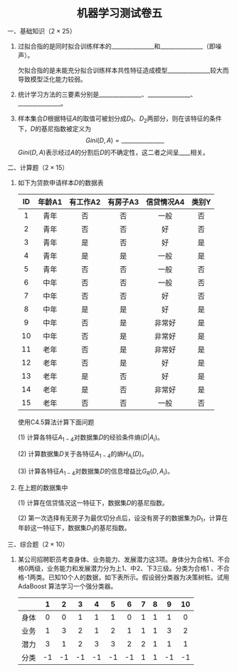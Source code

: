 <div align="center" style="font-size: 24px; font-weight: bold">机器学习测试卷五</div>

一、基础知识（$2 \times 25$）

1. 过拟合指的是同时拟合训练样本的$\_\_\_\_\_\_\_\_\_\_\_\_\_\_\_$和$\_\_\_\_\_\_\_\_\_\_\_\_\_\_\_$（即噪声）。

   欠拟合指的是未能充分拟合训练样本共性特征造成模型$\_\_\_\_\_\_\_\_\_\_\_\_\_\_\_$较大而导致模型泛化能力较弱。

2. 统计学习方法的三要素分别是$\_\_\_\_\_\_\_\_\_\_\_\_\_\_\_$、$\_\_\_\_\_\_\_\_\_\_\_\_\_\_\_$、$\_\_\_\_\_\_\_\_\_\_\_\_\_\_\_$。

3. 样本集合$D$根据特征$A$的取值可被划分成$D_1、D_2$两部分，则在该特征的条件下，$D$的基尼指数被定义为
   $$
   Gini(D, A) = \_\_\_\_\_\_\_\_\_\_\_\_\_\_\_
   $$
   $Gini(D, A)$表示经过$A$的分割后$D$的不确定性，这二者之间呈$\_\_\_\_$相关。



二、计算题（$2 \times 15$）

1. 如下为贷款申请样本$D$的数据表

   |  ID  | 年龄A1 | 有工作A2 | 有房子A3 | 信贷情况A4 | 类别Y |
   | :--: | :----: | :------: | :------: | :--------: | :---: |
   |  1   |  青年  |    否    |    否    |    一般    |  否   |
   |  2   |  青年  |    否    |    否    |     好     |  否   |
   |  3   |  青年  |    是    |    否    |     好     |  是   |
   |  4   |  青年  |    是    |    是    |    一般    |  是   |
   |  5   |  青年  |    否    |    否    |    一般    |  否   |
   |  6   |  中年  |    否    |    否    |    一般    |  否   |
   |  7   |  中年  |    否    |    否    |     好     |  否   |
   |  8   |  中年  |    是    |    是    |     好     |  是   |
   |  9   |  中年  |    否    |    是    |   非常好   |  是   |
   |  10  |  中年  |    否    |    是    |   非常好   |  是   |
   |  11  |  老年  |    否    |    是    |   非常好   |  是   |
   |  12  |  老年  |    否    |    是    |     好     |  是   |
   |  13  |  老年  |    是    |    否    |     好     |  是   |
   |  14  |  老年  |    是    |    否    |   非常好   |  是   |
   |  15  |  老年  |    否    |    否    |    一般    |  否   |

   使用C4.5算法计算下面问题

   $(1)$ 计算各特征$A_{1-4}$对数据集$D$的经验条件熵$(D|A_i)$。

   $(2)$ 计算数据集$D$关于各特征$A_{1-4}$的熵$H_{A_i}(D)$。

   $(3)$ 计算各特征$A_{1-4}$对数据集$D$的信息增益比$G_R(D, A_i)$。
   
   
   
   
   
   
   
   
   
   
   
   
   
   
   
   
   
2. 在上题的数据集中

   $(1)$ 计算在信贷情况这一特征下，数据集$D$的基尼指数。 

   $(2)$ 第一次选择有无房子为最优切分点后，设没有房子的数据集为$D_1$，计算在年龄这一特征下，数据集$D_1$的基尼指数。



  











三、综合题（$2 \times 10$）

1. 某公司招聘职员考查身体、业务能力、发展潜力这3项。身体分为合格1、不合格0两级，业务能力和发展潜力分为上1、中2、下3三级。分类为合格1 、不合格-1两类。已知10个人的数据，如下表所示。假设弱分类器为决策树桩。试用 AdaBoost 算法学习一个强分类器。

   |      |  1   |  2   |  3   |  4   |  5   |  6   |  7   |  8   |  9   |  10  |
   | :--: | :--: | :--: | :--: | :--: | :--: | :--: | :--: | :--: | :--: | :--: |
   | 身体 |  0   |  0   |  1   |  1   |  1   |  0   |  1   |  1   |  1   |  0   |
   | 业务 |  1   |  3   |  2   |  1   |  2   |  1   |  1   |  1   |  3   |  2   |
   | 潜力 |  3   |  1   |  2   |  3   |  3   |  2   |  2   |  1   |  1   |  1   |
   | 分类 |  -1  |  -1  |  -1  |  -1  |  -1  |  -1  |  1   |  1   |  -1  |  -1  |

